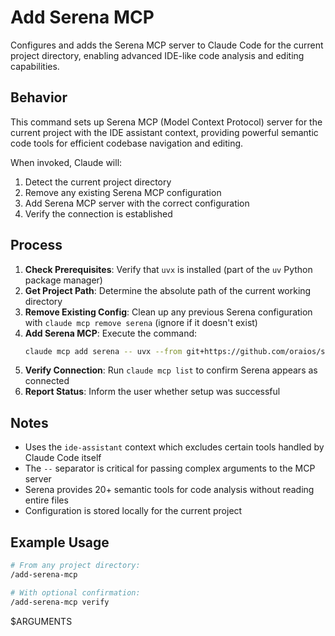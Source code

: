 # Add Serena MCP

Configures and adds the Serena MCP server to Claude Code for the current project directory, enabling advanced IDE-like code analysis and editing capabilities.

## Behavior

This command sets up Serena MCP (Model Context Protocol) server for the current project with the IDE assistant context, providing powerful semantic code tools for efficient codebase navigation and editing.

When invoked, Claude will:

1. Detect the current project directory
2. Remove any existing Serena MCP configuration
3. Add Serena MCP server with the correct configuration
4. Verify the connection is established

## Process

1. **Check Prerequisites**: Verify that `uvx` is installed (part of the `uv` Python package manager)
2. **Get Project Path**: Determine the absolute path of the current working directory
3. **Remove Existing Config**: Clean up any previous Serena configuration with `claude mcp remove serena` (ignore if it doesn't exist)
4. **Add Serena MCP**: Execute the command:
   ```bash
   claude mcp add serena -- uvx --from git+https://github.com/oraios/serena serena start-mcp-server --context ide-assistant --project $(pwd)
   ```
5. **Verify Connection**: Run `claude mcp list` to confirm Serena appears as connected
6. **Report Status**: Inform the user whether setup was successful

## Notes

- Uses the `ide-assistant` context which excludes certain tools handled by Claude Code itself
- The `--` separator is critical for passing complex arguments to the MCP server
- Serena provides 20+ semantic tools for code analysis without reading entire files
- Configuration is stored locally for the current project

## Example Usage

```bash
# From any project directory:
/add-serena-mcp

# With optional confirmation:
/add-serena-mcp verify
```

$ARGUMENTS
